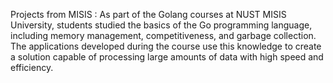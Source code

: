 Projects from MISIS :
As part of the Golang courses at NUST MISIS University, students studied the basics of the Go programming language,
including memory management, competitiveness, and garbage collection. 
The applications developed during the course use this knowledge to create a solution capable of processing large amounts of data with high speed and efficiency.
